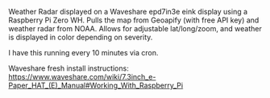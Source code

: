 Weather Radar displayed on a Waveshare epd7in3e eink display using a Raspberry Pi Zero WH. Pulls the map from Geoapify (with free API key) and weather radar from NOAA. Allows for adjustable lat/long/zoom, and weather is displayed in color depending on severity. 

I have this running every 10 minutes via cron.

Waveshare fresh install instructions:
https://www.waveshare.com/wiki/7.3inch_e-Paper_HAT_(E)_Manual#Working_With_Raspberry_Pi

